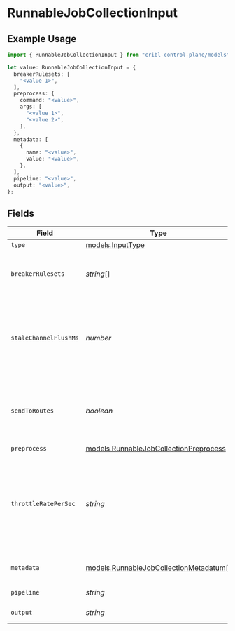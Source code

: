 # RunnableJobCollectionInput

## Example Usage

```typescript
import { RunnableJobCollectionInput } from "cribl-control-plane/models";

let value: RunnableJobCollectionInput = {
  breakerRulesets: [
    "<value 1>",
  ],
  preprocess: {
    command: "<value>",
    args: [
      "<value 1>",
      "<value 2>",
    ],
  },
  metadata: [
    {
      name: "<value>",
      value: "<value>",
    },
  ],
  pipeline: "<value>",
  output: "<value>",
};
```

## Fields

| Field                                                                                                                                                                                            | Type                                                                                                                                                                                             | Required                                                                                                                                                                                         | Description                                                                                                                                                                                      |
| ------------------------------------------------------------------------------------------------------------------------------------------------------------------------------------------------ | ------------------------------------------------------------------------------------------------------------------------------------------------------------------------------------------------ | ------------------------------------------------------------------------------------------------------------------------------------------------------------------------------------------------ | ------------------------------------------------------------------------------------------------------------------------------------------------------------------------------------------------ |
| `type`                                                                                                                                                                                           | [models.InputType](../models/inputtype.md)                                                                                                                                                       | :heavy_minus_sign:                                                                                                                                                                               | N/A                                                                                                                                                                                              |
| `breakerRulesets`                                                                                                                                                                                | *string*[]                                                                                                                                                                                       | :heavy_minus_sign:                                                                                                                                                                               | A list of event-breaking rulesets that will be applied, in order, to the input data stream                                                                                                       |
| `staleChannelFlushMs`                                                                                                                                                                            | *number*                                                                                                                                                                                         | :heavy_minus_sign:                                                                                                                                                                               | How long (in milliseconds) the Event Breaker will wait for new data to be sent to a specific channel before flushing the data stream out, as is, to the Pipelines                                |
| `sendToRoutes`                                                                                                                                                                                   | *boolean*                                                                                                                                                                                        | :heavy_minus_sign:                                                                                                                                                                               | Send events to normal routing and event processing. Disable to select a specific Pipeline/Destination combination.                                                                               |
| `preprocess`                                                                                                                                                                                     | [models.RunnableJobCollectionPreprocess](../models/runnablejobcollectionpreprocess.md)                                                                                                           | :heavy_minus_sign:                                                                                                                                                                               | N/A                                                                                                                                                                                              |
| `throttleRatePerSec`                                                                                                                                                                             | *string*                                                                                                                                                                                         | :heavy_minus_sign:                                                                                                                                                                               | Rate (in bytes per second) to throttle while writing to an output. Accepts values with multiple-byte units, such as KB, MB, and GB. (Example: 42 MB) Default value of 0 specifies no throttling. |
| `metadata`                                                                                                                                                                                       | [models.RunnableJobCollectionMetadatum](../models/runnablejobcollectionmetadatum.md)[]                                                                                                           | :heavy_minus_sign:                                                                                                                                                                               | Fields to add to events from this input                                                                                                                                                          |
| `pipeline`                                                                                                                                                                                       | *string*                                                                                                                                                                                         | :heavy_minus_sign:                                                                                                                                                                               | Pipeline to process results                                                                                                                                                                      |
| `output`                                                                                                                                                                                         | *string*                                                                                                                                                                                         | :heavy_minus_sign:                                                                                                                                                                               | Destination to send results to                                                                                                                                                                   |